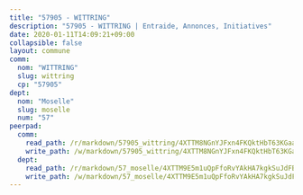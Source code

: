 ```yaml
---
title: "57905 - WITTRING"
description: "57905 - WITTRING | Entraide, Annonces, Initiatives"
date: 2020-01-11T14:09:21+09:00
collapsible: false
layout: commune
comm:
  nom: "WITTRING"
  slug: wittring
  cp: "57905"
dept:
  nom: "Moselle"
  slug: moselle
  num: "57"
peerpad:
  comm:
    read_path: /r/markdown/57905_wittring/4XTTM8NGnYJFxn4FKQktHbT63KGaaLR1vAXEaxFLM6jZTbV7M
    write_path: /w/markdown/57905_wittring/4XTTM8NGnYJFxn4FKQktHbT63KGaaLR1vAXEaxFLM6jZTbV7M-K3TgUH2hq3Dbh9GdS1Eh2kHU2xA3CyjnkW5F7u8iKJmxLMQFx181gNxmo7Qk2JEHokQmiLSg35CsLYTpnxLaA5mPV6EmHJUemdDDWjQHjMoMMHrtnAu1MG1zSvhvSgzKbJa6QX6o
  dept:
    read_path: /r/markdown/57_moselle/4XTTM9E5m1uQpFfoRvYAkHA7kgkSuJdFBSCmoLnZ6YvxmqAKj
    write_path: /w/markdown/57_moselle/4XTTM9E5m1uQpFfoRvYAkHA7kgkSuJdFBSCmoLnZ6YvxmqAKj-K3TgTxpsRhjGfb3pJqDaX4rYTLkyLoK3BLA4awBfhTSCoyNhResrhhmfsEF8aKnccedt5XoBzWeRYfKxQxNKv71ETcpGharLRE7rdgTKY3uSaW3Du2dz8v23YEY268mfYmweTFnR
---
```


